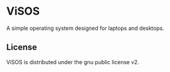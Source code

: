 # ViSOS
A simple operating system designed for laptops and desktops.
## License
ViSOS is distributed under the gnu public license v2.